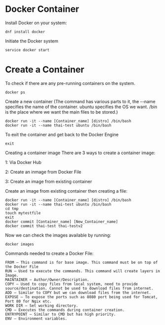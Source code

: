# Docker Container

Install Docker on your system:
```
dnf install docker
```

Initiate the Docker system
```
service docker start
```

# Create a Container

To check if there are any pre-running containers on the system.
```
docker ps
```

Create a new container
(The command has various parts to it, the --name specifies the name of the container. ubuntu specifies the OS we want. 
/bin is the place where we want the main files to be stored.)
```
docker run -it --name [Container_name] [distro] /bin/bash
docker run -it --name thai-test ubuntu /bin/bash
```

To exit the container and get back to the Docker Engine
```
exit
```

Creating a container image
There are 3 ways to create a container image:

  1:  Via Docker Hub
  
  2:  Create an inmage from Docker File
  
  3:  Create an image from existing container


Create an image from existing container then creating a file:
```
docker run -it --name [Container_name] [distro] /bin/bash
docker run -it --name thai-test ubuntu /bin/bash
cd tmp
touch mytestfile
exit
docker commit [Container_name] [New_Container_name]
docker commit thai-test thai-testv2
```

Now we can check the images available by running:
```
docker images
```

Commands needed to create a Docker File:  
```
FROM – This command is for base image. This command must be on top of the Docker File
RUN – Used to execute the commands. This command will create layers in Image.
MAINTAINER – Author/Owner/Description.
COPY – Used to copy files from local system, need to provide source/destination. Cannot be used to download files from internet.
ADD – Similar to COPY but we can download files from the internet.
EXPOSE – To expose the ports such as 8080 port being used for Tomcat, Port 80 for Ngix etc.
WORK DIR – Set working directory.
CMD – Executes the commands during container creation.
ENTRYPOINT – Similar to CMD but has high priority. 
ENV – Environment variables.
```

